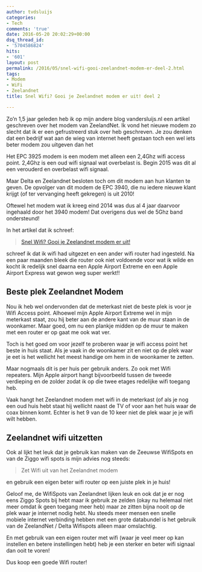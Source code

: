 ```yaml
---
author: tvdsluijs
categories:
- Tech
comments: 'true'
date: 2016-05-20 20:02:29+00:00
dsq_thread_id:
- '5704586824'
hits:
- '601'
layout: post
permalink: /2016/05/snel-wifi-gooi-zeelandnet-modem-er-deel-2.html
tags:
- Modem
- WiFi
- Zeelandnet
title: Snel Wifi? Gooi je Zeelandnet modem er uit! deel 2

---
```

Zo&#8217;n 1,5 jaar geleden heb ik op mijn andere blog vandersluijs.nl een artikel geschreven over het modem van ZeelandNet. Ik vond het nieuwe modem zo slecht dat ik er een gefrustreerd stuk over heb geschreven. Je zou denken dat een bedrijf wat aan de wieg van internet heeft gestaan toch een wel iets beter modem zou uitgeven dan het <!--more-->

Het EPC 3925 modem is een modem met alleen een 2,4Ghz wifi access point. 2,4Ghz is een oud wifi signaal wat overbelast is. Begin 2015 was dit al een verouderd en overbelast wifi signaal.

Maar Delta en Zeelandnet besloten toch om dit modem aan hun klanten te geven. De opvolger van dit modem de EPC 3940, die nu iedere nieuwe klant krijgt (of ter vervanging heeft gekregen) is uit 2010!

Oftewel het modem wat ik kreeg eind 2014 was dus al 4 jaar daarvoor ingehaald door het 3940 modem! Dat overigens dus wel de 5Ghz band ondersteund!

In het artikel dat ik schreef:

<blockquote class="wp-embedded-content" data-secret="bObphJK7hL">
  <p>
    <a href="https://www.vandersluijs.nl/2015/01/snel-wifi-gooi-je-zeelandnet-modem-er.html">Snel Wifi? Gooi je Zeelandnet modem er uit!</a>
  </p>
</blockquote>



schreef ik dat ik wifi had uitgezet en een ander wifi router had ingesteld. Na een paar maanden bleek die router ook niet voldoende voor wat ik wilde en kocht ik redelijk snel daarna een Apple Airport Extreme en een Apple Airport Express wat gewon weg super werkt!!

## Beste plek Zeelandnet Modem

Nou ik heb wel ondervonden dat de meterkast niet de beste plek is voor je Wifi Access point. Alhoewel mijn Apple Airport Extreme wel in mijn meterkast staat, zou hij beter aan de andere kant van de muur staan in de woonkamer. Maar goed, om nu een plankje midden op de muur te maken met een router er op gaat me ook wat ver.

Toch is het goed om voor jezelf te proberen waar je wifi access point het beste in huis staat. Als je vaak in de woonkamer zit en niet op de plek waar je eet is het wellicht het meest handige om hem in de woonkamer te zetten.

Maar nogmaals dit is per huis per gebruik anders. Zo ook met Wifi repeaters. Mijn Apple airport hangt bijvoorbeeld tussen de tweede verdieping en de zolder zodat ik op die twee etages redelijke wifi toegang heb.

Vaak hangt het Zeelandnet modem met wifi in de meterkast (of als je nog een oud huis hebt staat hij wellicht naast de TV of voor aan het huis waar de coax binnen komt. Echter is het 9 van de 10 keer niet de plek waar je je wifi wilt hebben.

## Zeelandnet wifi uitzetten

Ook al lijkt het leuk dat je gebruik kan maken van de Zeeuwse WifiSpots en van de Ziggo wifi spots is mijn advies nog steeds:

> Zet Wifi uit van het Zeelandnet modem

en gebruik een eigen beter wifi router op een juiste plek in je huis!

Geloof me, de WifiSpots van Zeelandnet lijken leuk en ook dat je er nog eens Ziggo Spots bij hebt maar ik gebruik ze zelden (okay nu helemaal niet meer omdat ik geen toegang meer heb) maar ze zitten bijna nooit op de plek waar je internet nodig hebt. Nu steeds meer mensen een snelle mobiele internet verbinding hebben met een grote databundel is het gebruik van de ZeelandNet / Delta Wifispots alleen maar omslachtig.

En met gebruik van een eigen router met wifi (waar je veel meer op kan instellen en betere instellingen hebt) heb je een sterker en beter wifi signaal dan ooit te voren!

Dus koop een goede Wifi router!
